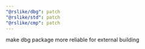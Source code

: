 ```yaml
---
"@rslike/dbg": patch
"@rslike/std": patch
"@rslike/cmp": patch
---
```


make dbg package more reliable for external building
